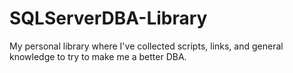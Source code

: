 # SQLServerDBA-Library
My personal library where I've collected scripts, links, and general knowledge to try to make me a better DBA.
